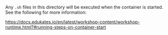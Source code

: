 Any `.sh` files in this directory will be executed when the container is started.
See the following for more information:

https://docs.edukates.io/en/latest/workshop-content/workshop-runtime.html?#running-steps-on-container-start